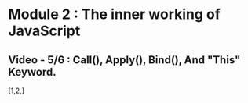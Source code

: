 # Module 2 : The inner working of JavaScript

## Video - 5/6 : Call(), Apply(), Bind(), And "This" Keyword.


[1,2,]